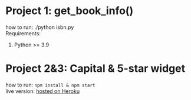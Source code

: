# Project 1: get_book_info()

how to run: ./python isbn.py  
Requirements:

1. Python >= 3.9

# Project 2&3: Capital & 5-star widget

how to run: `npm install & npm start`  
live version: [hosted on Heroku](https://stark-atoll-93983.herokuapp.com/)
